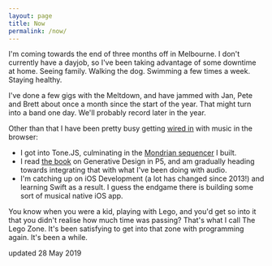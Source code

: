 ```yaml
---
layout: page
title: Now
permalink: /now/
---
```


I'm coming towards the end of three months off in Melbourne. I don't currently have a dayjob, so I've been taking advantage of some downtime at home. Seeing family. Walking the dog. Swimming a few times a week. Staying healthy. 

I've done a few gigs with the Meltdown, and have jammed with Jan, Pete and Brett about once a month since the start of the year. That might turn into a band one day. We'll probably record later in the year. 

Other than that I have been pretty busy getting [wired in](https://www.youtube.com/watch?v=PRBSKaTDrqQ) with music in the browser:
- I got into Tone.JS, culminating in the [Mondrian sequencer](/projects/2019/04/15/mondrian-sequencer.html) I built. 
- I read [the book](http://www.generative-gestaltung.de/2/) on Generative Design in P5, and am gradually heading towards integrating that with what I've been doing with audio. 
- I'm catching up on iOS Development (a lot has changed since 2013!) and learning Swift as a result. I guess the endgame there is building some sort of musical native iOS app. 

You know when you were a kid, playing with Lego, and you'd get so into it that you didn't realise how much time was passing? That's what I call The Lego Zone. It's been satisfying to get into that zone with programming again. It's been a while.

updated 28 May 2019

